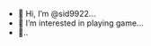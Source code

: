 - 👋 Hi, I’m @sid9922...
- 👀 I’m interested in playing game...
- 👋..

<!---
sid9922/sid9922 is a ✨ special ✨ repository because its `README.md` (this file) appears on your GitHub profile.
You can click the Preview link to take a look at your changes.
--->
